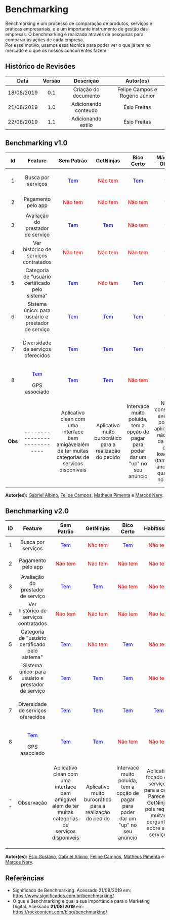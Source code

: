# Benchmarking

Benchmarking é um processo de comparação de produtos, serviços e práticas empresariais, e é um importante instrumento de gestão das empresas. O benchmarking é realizado através de pesquisas para comparar as ações de cada empresa.
<br/>Por esse motivo, usamos essa técnica para poder ver o que já tem no mercado e o que os nossos concorrentes fazem.

## Histórico de Revisões

|    Data    | Versão |      Descrição       |           Autor(es)            |
| :--------: | :----: | :------------------: | :----------------------------: |
| 18/08/2019 |  0.1   | Criação do documento | Felipe Campos e Rogério Júnior |
| 21/08/2019 |  1.0   | Adicionando conteudo |          Ésio Freitas          |
| 22/08/2019 |  1.1   |  Adicionando estilo  |          Ésio Freitas          |

## Benchmarking v1.0

|   Id    |                      Feature                       |                                              Sem Patrão                                              |                        GetNinjas                         |                                     Bico Certo                                      |                                            Mão de Obra                                             |                                                  Habitíssimo                                                  |  Fast Salon   |                                                             Me Ajuda App                                                              |                                                                      Workana                                                                       |                                                     Freelancers                                                     |           I Prestador           |             99 Frellas             |             Diaríssima             |               Rappi                |
| :-----: | :------------------------------------------------: | :--------------------------------------------------------------------------------------------------: | :------------------------------------------------------: | :---------------------------------------------------------------------------------: | :------------------------------------------------------------------------------------------------: | :-----------------------------------------------------------------------------------------------------------: | :-----------: | :-----------------------------------------------------------------------------------------------------------------------------------: | :------------------------------------------------------------------------------------------------------------------------------------------------: | :-----------------------------------------------------------------------------------------------------------------: | :-----------------------------: | :--------------------------------: | :--------------------------------: | :--------------------------------: |
|    1    |                 Busca por serviços                 |                                   <p style="color: blue;">Tem</p>                                    |            <p style="color: red;">Não tem</p>            |                           <p style="color: blue;">Tem</p>                           |                                                 ?                                                  |                                      <p style="color: red;">Não tem</p>                                       |       ?       |                                                  <p style="color: red;">Não tem</p>                                                   |                                                          <p style="color: blue;">Tem</p>                                                           |                                           <p style="color: blue;">Tem</p>                                           | <p style="color: blue;">Tem</p> |  <p style="color: blue;">Tem</p>   |  <p style="color: blue;">Tem</p>   | <p style="color: red;">Não tem</p> |
|    2    |                 Pagamento pelo app                 |                                  <p style="color: red;">Não tem</p>                                  |            <p style="color: red;">Não tem</p>            |                         <p style="color: red;">Não tem</p>                          |                                                 ?                                                  |                                      <p style="color: red;">Não tem</p>                                       |       ?       |                                                                   ?                                                                   |                                                                         ?                                                                          |                                           <p style="color: blue;">Tem</p>                                           |                ?                |  <p style="color: blue;">Tem</p>   |                 ?                  |  <p style="color: blue;">Tem</p>   |
|    3    |         Avaliação do prestador de serviço          |                                   <p style="color: blue;">Tem</p>                                    |             <p style="color: blue;">Tem</p>              |                         <p style="color: red;">Não tem</p>                          |                                                 ?                                                  |                                      <p style="color: red;">Não tem</p>                                       |       ?       |                                                                   ?                                                                   |                                                                         ?                                                                          |                                           <p style="color: blue;">Tem</p>                                           |                ?                |  <p style="color: blue;">Tem</p>   |  <p style="color: blue;">Tem</p>   |  <p style="color: blue;">Tem</p>   |
|    4    |       Ver histórico de serviços contratados        |                                  <p style="color: red;">Não tem</p>                                  |            <p style="color: red;">Não tem</p>            |                         <p style="color: red;">Não tem</p>                          |                                                 ?                                                  |                                      <p style="color: red;">Não tem</p>                                       |       ?       |                                                    <p style="color: blue;">Tem</p>                                                    |                                                                         ?                                                                          |                                           <p style="color: blue;">Tem</p>                                           |                ?                |  <p style="color: blue;">Tem</p>   |                 ?                  |  <p style="color: blue;">Tem</p>   |
|    5    |  Categoria de "usuário certificado pelo sistema"   |                                   <p style="color: blue;">Tem</p>                                    |            <p style="color: red;">Não tem</p>            |                           <p style="color: blue;">Tem</p>                           |                                                 ?                                                  |                                      <p style="color: red;">Não tem</p>                                       |       ?       |                                                  <p style="color: red;">Não tem</p>                                                   |                                                                         ?                                                                          |                                         <p style="color: red;">Não tem</p>                                          |                ?                |  <p style="color: blue;">Tem</p>   |                 ?                  | <p style="color: red;">Não tem</p> |
|    6    | Sistema único: para usuário e prestador de serviço |                                   <p style="color: blue;">Tem</p>                                    |             <p style="color: blue;">Tem</p>              |                           <p style="color: blue;">Tem</p>                           |                                                 ?                                                  |                                      <p style="color: red;">Não tem</p>                                       |       ?       |                                                  <p style="color: red;">Não tem</p>                                                   |                                                          <p style="color: blue;">Tem</p>                                                           |                                           <p style="color: blue;">Tem</p>                                           | <p style="color: blue;">Tem</p> |  <p style="color: blue;">Tem</p>   |  <p style="color: blue;">Tem</p>   | <p style="color: red;">Não tem</p> |
|    7    |         Diversidade de serviços oferecidos         |                                   <p style="color: blue;">Tem</p>                                    |             <p style="color: blue;">Tem</p>              |                           <p style="color: blue;">Tem</p>                           |                                                 ?                                                  |                                        <p style="color: blue;">Tem</p>                                        |       ?       |                                                  <p style="color: red;">Não tem</p>                                                   |                                                 <p style="color: red;">Não tem</p> (Maioria de TI)                                                 |                                 <p style="color: red;">Não tem</p> (Maioria de TI)                                  | <p style="color: blue;">Tem</p> | <p style="color: red;">Não tem</p> | <p style="color: red;">Não tem</p> | <p style="color: red;">Não tem</p> |
|    8    |   <p style="color: blue;">Tem</p> GPS associado    |                                   <p style="color: blue;">Tem</p>                                    |             <p style="color: blue;">Tem</p>              |                         <p style="color: red;">Não tem</p>                          |                                                 ?                                                  |                                      <p style="color: red;">Não tem</p>                                       |       ?       |                                                    <p style="color: blue;">Tem</p>                                                    |                                                                         ?                                                                          |                                         <p style="color: red;">Não tem</p>                                          | <p style="color: blue;">Tem</p> | <p style="color: red;">Não tem</p> |  <p style="color: blue;">Tem</p>   |  <p style="color: blue;">Tem</p>   |
| **Obs** |            ----------------------------            | Aplicativo clean com uma interface bem amigávelalém de ter muitas categorias de serviços disponíveis | Aplicativo muito burocrático para a realização do pedido | Intervace muito poluída, tem a opção de pagar para poder dar um "up" no seu anúncio | Não consegui avaliar pois o aplicativo não sai da tela de loading (tanto no android quanto no ios) | Aplicativo focado em serviços para a casa. Parece o GetNinjas pois requer muitas perguntas sobre seu serviço. | Site não abre | Aplicativo focado em serviços de limpeza, porém o serviço não foi aceito por ninguém, então não dá pra testar algumas funcionalidades | Apliativo de freelancers, interface pouco agradável e o sistema de cadastro está com bug, os serviços oferecidos são apenas na área de TI e Design | Apliativo de freelancers, parece ser uma comunidade bem ativa, porém os serviços oferecidos são majoritariamente TI |                                 |                                    |                                    |                                    |

**Autor(es):** [Gabriel Albino](https://github.com/gabrielalbino), [Felipe Campos](https://github.com/fepas), [Matheus Pimenta](https://github.com/Matheusss03) e [Marcos Nery](https://github.com/MarcosNBJ).

## Benchmarking v2.0

| ID  |                      Feature                       |                                              Sem Patrão                                               |                           GetNinjas                           |                                     Bico Certo                                      |                                                  Habitíssimo                                                  |                                                             Me Ajuda App                                                              |                                                                      Workana                                                                       |                                                     Freelancers                                                     |
| :-: | :------------------------------------------------: | :---------------------------------------------------------------------------------------------------: | :-----------------------------------------------------------: | :---------------------------------------------------------------------------------: | :-----------------------------------------------------------------------------------------------------------: | :-----------------------------------------------------------------------------------------------------------------------------------: | :------------------------------------------------------------------------------------------------------------------------------------------------: | :-----------------------------------------------------------------------------------------------------------------: |
|  1  |                 Busca por serviços                 |                                    <p style="color: blue;">Tem</p>                                    | <p style="color: red;"><p style="color: red;">Não tem</p></p> |                           <p style="color: blue;">Tem</p>                           |                                      <p style="color: red;">Não tem</p>                                       |                                                  <p style="color: red;">Não tem</p>                                                   |                                                          <p style="color: blue;">Tem</p>                                                           |                                           <p style="color: blue;">Tem</p>                                           |
|  2  |                 Pagamento pelo app                 |                                  <p style="color: red;">Não tem</p>                                   |              <p style="color: red;">Não tem</p>               |                         <p style="color: red;">Não tem</p>                          |                                      <p style="color: red;">Não tem</p>                                       |                                                                   ?                                                                   |                                                                         ?                                                                          |                                           <p style="color: blue;">Tem</p>                                           |
|  3  |         Avaliação do prestador de serviço          |                                   <p   style="color: blue;">Tem</p>                                   |                <p style="color: blue;">Tem</p>                |                         <p style="color: red;">Não tem</p>                          |                                      <p style="color: red;">Não tem</p>                                       |                                                                   ?                                                                   |                                                                         ?                                                                          |                                           <p style="color: blue;">Tem</p>                                           |
|  4  |       Ver histórico de serviços contratados        |                                  <p style="color: red;">Não tem</p>                                   |              <p style="color: red;">Não tem</p>               |                         <p style="color: red;">Não tem</p>                          |                                      <p style="color: red;">Não tem</p>                                       |                                                    <p style="color: blue;">Tem</p>                                                    |                                                                         ?                                                                          |                                           <p style="color: blue;">Tem</p>                                           |
|  5  |  Categoria de "usuário certificado pelo sistema"   |                                    <p style="color: blue;">Tem</p>                                    |              <p style="color: red;">Não tem</p>               |                           <p style="color: blue;">Tem</p>                           |                                      <p style="color: red;">Não tem</p>                                       |                                                  <p style="color: red;">Não tem</p>                                                   |                                                                         ?                                                                          |                                         <p style="color: red;">Não tem</p>                                          |
|  6  | Sistema único: para usuário e prestador de serviço |                                    <p style="color: blue;">Tem</p>                                    |                <p style="color: blue;">Tem</p>                |                           <p style="color: blue;">Tem</p>                           |                                      <p style="color: red;">Não tem</p>                                       |                                                  <p style="color: red;">Não tem</p>                                                   |                                                          <p style="color: blue;">Tem</p>                                                           |                                           <p style="color: blue;">Tem</p>                                           |
|  7  |         Diversidade de serviços oferecidos         |                                    <p style="color: blue;">Tem</p>                                    |                <p style="color: blue;">Tem</p>                |                           <p style="color: blue;">Tem</p>                           |                                        <p style="color: blue;">Tem</p>                                        |                                                  <p style="color: red;">Não tem</p>                                                   |                                                 <p style="color: red;">Não tem</p> (Maioria de TI)                                                 |                                 <p style="color: red;">Não tem</p> (Maioria de TI)                                  |
|  8  |   <p style="color: blue;">Tem</p> GPS associado    |                                    <p style="color: blue;">Tem</p>                                    |                <p style="color: blue;">Tem</p>                |                         <p style="color: red;">Não tem</p>                          |                                      <p style="color: red;">Não tem</p>                                       |                                                    <p style="color: blue;">Tem</p>                                                    |                                                                         ?                                                                          |                                         <p style="color: red;">Não tem</p>                                          |
| --  |                     Observação                     | Aplicativo clean com uma interface bem amigável além de ter muitas categorias de serviços disponíveis |   Aplicativo muito burocrático para a realização do pedido    | Intervace muito poluída, tem a opção de pagar para poder dar um "up" no seu anúncio | Aplicativo focado em serviços para a casa. Parece o GetNinjas pois requer muitas perguntas sobre seu serviço. | Aplicativo focado em serviços de limpeza, porém o serviço não foi aceito por ninguém, então não dá pra testar algumas funcionalidades | Apliativo de freelancers, interface pouco agradável e o sistema de cadastro está com bug, os serviços oferecidos são apenas na área de TI e Design | Apliativo de freelancers, parece ser uma comunidade bem ativa, porém os serviços oferecidos são majoritariamente TI |

**Autor(es):** [Esio Gustavo](https://github.com/EsioFreitas), [Gabriel Albino](https://github.com/gabrielalbino), [Felipe Campos](https://github.com/fepas), [Matheus Pimenta](https://github.com/Matheusss03) e [Marcos Nery](https://github.com/MarcosNBJ).

## Referências

- Significado de Benchmarking. Acessado 21/08/2019 em: <https://www.significados.com.br/benchmarking/>
- O que é Benchmarking e qual a sua importância para o Marketing Digital. Acessado **21/08/2019** em: <https://rockcontent.com/blog/benchmarking/>
